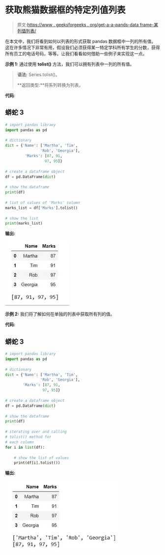 # 获取熊猫数据框的特定列值列表

> 原文:[https://www . geeksforgeeks . org/get-a-a-pands-data frame-某列值列表/](https://www.geeksforgeeks.org/get-a-list-of-a-particular-column-values-of-a-pandas-dataframe/)

在本文中，我们将看到如何以列表的形式获取 pandas 数据框中一列的所有值。这在许多情况下非常有用，假设我们必须获得某一特定学科所有学生的分数，获得所有员工的电话号码，等等。让我们看看如何借助一些例子来实现这一点。

**示例 1:** 通过使用 **tolist()** 方法，我们可以拥有列表中一列的所有值。

> **语法:** Series.tolist()。
> 
> **返回类型:**将系列转换为列表。

**代码**:

## 蟒蛇 3

```py
# import pandas libraey
import pandas as pd

# dictionary
dict = {'Name': ['Martha', 'Tim',
                'Rob', 'Georgia'],
         'Marks': [87, 91, 
                  97, 95]}

# create a dataframe object
df = pd.DataFrame(dict)

# show the dataframe
print(df)

# list of values of 'Marks' column
marks_list = df['Marks'].tolist()

# show the list
print(marks_list)
```

**输出:**

![dataframe ](img/39fe2bcf4d3d0ae52d0617edde9938d6.png)

**示例 2:** 我们将了解如何在单独的列表中获取所有列的值。

**代码:**

## 蟒蛇 3

```py
# import pandas library
import pandas as pd

# dictionary
dict = {'Name': ['Martha', 'Tim', 
                'Rob', 'Georgia'],
        'Marks': [87, 91, 
                 97, 95]}

# create a dataframe object
df = pd.DataFrame(dict)

# show the dataframe
print(df)

# iterating over and calling 
# tolist() method for 
# each column
for i in list(df):

    # show the list of values  
    print(df[i].tolist())
```

**输出:**

![dataframe with list of column values](img/f99aee323daaa1e1a073dc5e8b29fee3.png)